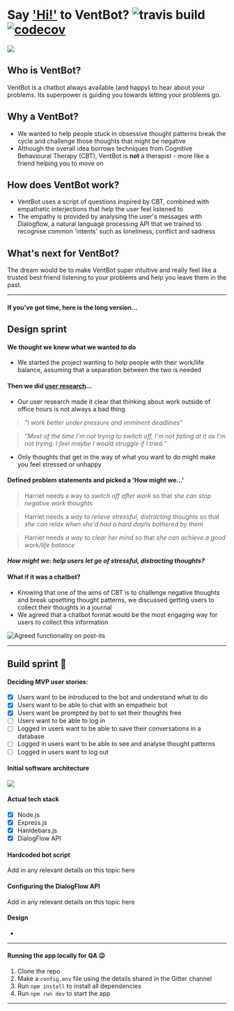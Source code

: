 # Say ['Hi!'](https://vent-bot.herokuapp.com/) to VentBot? ![travis build](https://travis-ci.org/fac-14/Vent-Bot.svg?branch=master) [![codecov](https://codecov.io/gh/fac-14/Vent-Bot/branch/master/graph/badge.svg)](https://codecov.io/gh/fac-14/Vent-Bot)

![](https://i.imgur.com/JPIISdQ.gif)

## Who is VentBot?
VentBot is a chatbot always available (and happy) to hear about your problems. Its superpower is guiding you towards letting your problems go.

## Why a VentBot? 
* We wanted to help people stuck in obsessive thought patterns break the cycle and challenge those thoughts that might be negative
* Although the overall idea borrows techniques from Cognitive Behavioural Therapy (CBT), VentBot is **not** a therapist - more like a friend helping you to move on

## How does VentBot work?
* VentBot uses a script of questions inspired by CBT, combined with empathetic interjections that help the user feel listened to
* The empathy is provided by analysing the user's messages with Dialogflow, a natural language processing API that we trained to recognise common 'intents' such as loneliness, conflict and sadness   

## What's next for VentBot?
The dream would be to make VentBot super intuitive and really feel like a trusted best friend listening to your problems and help you leave them in the past. 

---

#### If you've got time, here is the long version...  
 
## Design sprint  
#### We thought we knew what we wanted to do 
* We started the project wanting to help people with their work/life balance, assuming that a separation between the two is needed

#### Then we did [user research](https://hackmd.io/9TG94oQHRQSr_ehF9W2XQQ)...
* Our user research made it clear that thinking about work outside of office hours is not always a bad thing

> _"I work better under pressure and imminent deadlines"_

> _"Most of the time I'm not trying to switch off, I'm not failing at it as I'm not trying. I feel maybe I would struggle if I tried."_

* Only thoughts that get in the way of what you want to do might make you feel stressed or unhappy


#### Defined problem statements and picked a 'How might we...'

> Harriet needs a way to _switch off after work_ so that _she can stop negative work thoughts_ 

> Harriet needs a _way to relieve stressful, distracting thoughts_ so that _she can relax when she'd had a hard day/is bothered by them_

> Harriet needs _a way to clear her mind_ so that _she can achieve a good work/life balance_

#### _How might we: help users let go of stressful, distracting thoughts?_

#### What if it was a chatbot?
* Knowing that one of the aims of CBT is to challenge negative thoughts and break upsetting thought patterns, we discussed getting users to collect their thoughts in a journal 
* We agreed that a chatbot format would be the most engaging way for users to collect this information

![Agreed functionality on post-its](https://i.imgur.com/9VazOQk.jpg)

---

## Build sprint :wrench:

#### Deciding MVP user stories:
- [x] Users want to be introduced to the bot and understand what to do
- [x] Users want to be able to chat with an empatheic bot
- [x] Users want be prompted by bot to set their thoughts free  
- [ ] Users want to be able to log in 
- [ ] Logged in users want to be able to save their conversations in a database
- [ ] Logged in users want to be able to see and analyse thought patterns
- [ ] Logged in users want to log out   

#### Initial software architecture
![](https://i.imgur.com/U8rke5e.jpg)

#### Actual tech stack
- [x] Node.js
- [x] Express.js
- [x] Hanldebars.js
- [x] DialogFlow API

#### Hardcoded bot script
Add in any relevant details on this topic here 

#### Configuring the DialogFlow API 
Add in any relevant details on this topic here 


#### Design
* 


---

#### Running the app locally for QA :wink:
 1. Clone the repo
 2. Make a `config.env` file using the details shared in the Gitter channel
 3. Run `npm install` to install all dependencies
 4. Run `npm run dev` to start the app
 
---
